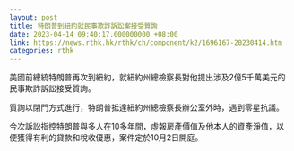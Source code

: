 ```yaml
---
layout: post
title: 特朗普到紐約就民事欺詐訴訟案接受質詢
date: 2023-04-14 09:40:17.000000000 +08:00
link: https://news.rthk.hk/rthk/ch/component/k2/1696167-20230414.htm
categories: rthk
---
```


美國前總統特朗普再次到紐約，就紐約州總檢察長對他提出涉及2億5千萬美元的民事欺詐訴訟接受質詢。

質詢以閉門方式進行，特朗普抵達紐約州總檢察長辦公室外時，遇到零星抗議。

今次訴訟指控特朗普與多人在10多年間，虛報房產價值及他本人的資產淨值，以便獲得有利的貸款和稅收優惠，案件定於10月2日開庭。
